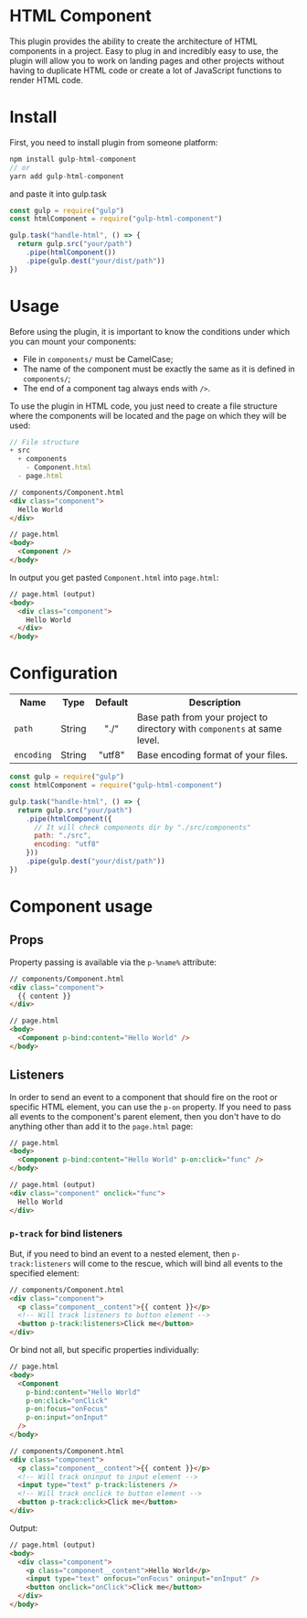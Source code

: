 # HTML Component

This plugin provides the ability to create the architecture of HTML components in a project. Easy to plug in and incredibly easy to use, the plugin will allow you to work on landing pages and other projects without having to duplicate HTML code or create a lot of JavaScript functions to render HTML code.

# Install

First, you need to install plugin from someone platform:

```javascript
npm install gulp-html-component
// or
yarn add gulp-html-component
```

and paste it into gulp.task

```javascript
const gulp = require("gulp")
const htmlComponent = require("gulp-html-component")

gulp.task("handle-html", () => {
  return gulp.src("your/path")
    .pipe(htmlComponent())
    .pipe(gulp.dest("your/dist/path"))
})
```

# Usage

Before using the plugin, it is important to know the conditions under which you can mount your components:

- File in `components/` must be CamelCase;
- The name of the component must be exactly the same as it is defined in `components/`;
- The end of a component tag always ends with `/>`.

To use the plugin in HTML code, you just need to create a file structure where the components will be located and the page on which they will be used:

```javascript
// File structure
+ src
  + components
    - Component.html
  - page.html
```

```html
// components/Component.html
<div class="component">
  Hello World
</div>

// page.html
<body>
  <Component />
</body>
```

In output you get pasted `Component.html` into `page.html`:

```html
// page.html (output)
<body>
  <div class="component">
    Hello World
  </div>
</body>
```

# Configuration

<table>
  <tr>
    <th>Name</th>
    <th>Type</th>
    <th>Default</th>
    <th>Description</th>
  </tr>
  <tr>
    <td><code>path</code></td>
    <td>String</td>
    <td align="center">"./"</td>
    <td>Base path from your project to directory with <code>components</code> at same level.</td>
  </tr>
  <tr>
    <td><code>encoding</code></td>
    <td>String</td>
    <td align="center">"utf8"</td>
    <td>Base encoding format of your files.</td>
  </tr>
</table>

```javascript
const gulp = require("gulp")
const htmlComponent = require("gulp-html-component")

gulp.task("handle-html", () => {
  return gulp.src("your/path")
    .pipe(htmlComponent({
      // It will check components dir by "./src/components"
      path: "./src",
      encoding: "utf8"
    }))
    .pipe(gulp.dest("your/dist/path"))
})
```

# Component usage

## Props

Property passing is available via the `p-%name%` attribute:

```html
// components/Component.html
<div class="component">
  {{ content }}
</div>

// page.html
<body>
  <Component p-bind:content="Hello World" />
</body>
```

## Listeners

In order to send an event to a component that should fire on the root or specific HTML element, you can use the `p-on` property. If you need to pass all events to the component's parent element, then you don't have to do anything other than add it to the `page.html` page:

```html
// page.html
<body>
  <Component p-bind:content="Hello World" p-on:click="func" />
</body>

// page.html (output)
<div class="component" onclick="func">
  Hello World
</div>
```

### `p-track` for bind listeners

But, if you need to bind an event to a nested element, then `p-track:listeners` will come to the rescue, which will bind all events to the specified element:

```html
// components/Component.html
<div class="component">
  <p class="component__content">{{ content }}</p>
  <!-- Will track listeners to button element -->
  <button p-track:listeners>Click me</button>
</div>
```

Or bind not all, but specific properties individually:

```html
// page.html
<body>
  <Component
    p-bind:content="Hello World"
    p-on:click="onClick"
    p-on:focus="onFocus"
    p-on:input="onInput"
  />
</body>

// components/Component.html
<div class="component">
  <p class="component__content">{{ content }}</p>
  <!-- Will track oninput to input element -->
  <input type="text" p-track:listeners />
  <!-- Will track onclick to button element -->
  <button p-track:click>Click me</button>
</div>
```

Output:

```html
// page.html (output)
<body>
  <div class="component">
    <p class="component__content">Hello World</p>
    <input type="text" onfocus="onFocus" oninput="onInput" />
    <button onclick="onClick">Click me</button>
  </div>
</body>
```
